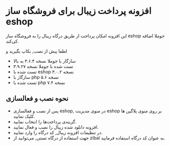 # افزونه پرداخت زیبال برای فروشگاه ساز eshop

این افزونه امکان پرداخت از طریق درگاه زیبال را به فروشگاه ساز eshop جوملا اضافه کی‌کند.

لطفا پیش از نصب, بکاپ بگیرید و

- سازگار با جوملا نسخه ۳.۶.۴ به بالا
- تست شده با جوملا نسخه ۳.۹.۲۷
- تست شده با eshop نسخه ۳.۰.۲
- سازگار با php نسخه ۵.۶
- تست شده با php نسخه ۷.۴

## نحوه نصب و فعالسازی
- پس از نصب و فعالسازی eshop, در منوی مدیریت eshop بر روی منوی پلاگین ها کلیک نمایید.
- گزینه‌ی پرداخت‌ها را انتخاب نمایید.
- افزونه دانلود شده زیبال را نصب و فعال نمایید.
- در تنظیمات افزونه زیبال, کد درگاه را وارد نمایید.
- جهت استفاده از درگاه تستی, می‌توانید از zibal به عنوان کد درگاه استفاده فرمایید.
